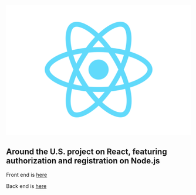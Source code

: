 ![Around the U. S.](./frontend/src/logo.svg)

## Around the U.S. project on React, featuring authorization and registration on Node.js

Front end is [here](https://www.alex-around-us.students.nomoreparties.site/ "Using Google Cloud Platform")

Back end is [here](https://www.api.alex-around-us.students.nomoreparties.site/ "Using Google Cloud Platform")
